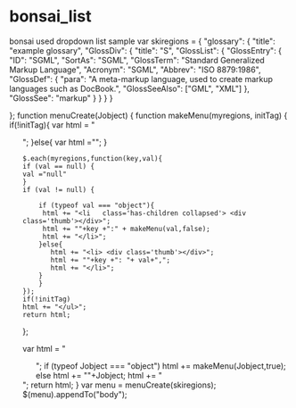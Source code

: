 # bonsai_list
bonsai used dropdown list sample 
var skiregions = 
{
    "glossary": {
        "title": "example glossary",
		"GlossDiv": {
            "title": "S",
			"GlossList": {
                "GlossEntry": {
                    "ID": "SGML",
					"SortAs": "SGML",
					"GlossTerm": "Standard Generalized Markup Language",
					"Acronym": "SGML",
					"Abbrev": "ISO 8879:1986",
					"GlossDef": {
                        "para": "A meta-markup language, used to create markup languages such as DocBook.",
						"GlossSeeAlso": ["GML", "XML"]
                    },
					"GlossSee": "markup"
                }
            }
        }
    }


};
function menuCreate(Jobject) {
function makeMenu(myregions, initTag) {
    if(!initTag){
    var html = "<ul  class='bonsai' >";
    }else{
    var html ="";
    }
    
    $.each(myregions,function(key,val){
    if (val == null) {
    val ="null"
    }
    if (val != null) {
       
        if (typeof val === "object"){
         html += "<li   class='has-children collapsed'> <div class='thumb'></div>";
         html += ""+key +":" + makeMenu(val,false);
         html += "</li>";
        }else{
           html += "<li> <div class='thumb'></div>";
           html += ""+key +": "+ val+",";
           html += "</li>";
        }
        }
    });
    if(!initTag)
    html += "</ul>";
    return html;
};


   var html = "<ol  class='bonsai' id ='silo_signals'>";
   if (typeof Jobject === "object")
           html += makeMenu(Jobject,true);
        else
           html += ""+Jobject;
   html += "</ol>";
    return html;
}
var menu = menuCreate(skiregions);
$(menu).appendTo("body");
